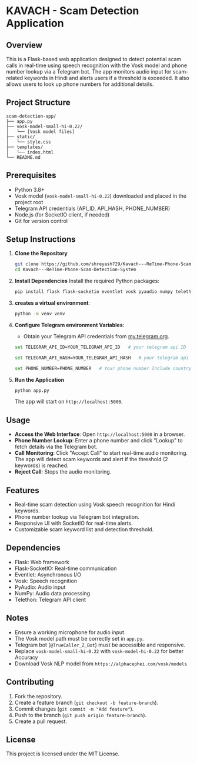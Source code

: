 # KAVACH - Scam Detection Application

## Overview
This is a Flask-based web application designed to detect potential scam calls in real-time using speech recognition with the Vosk model and phone number lookup via a Telegram bot. The app monitors audio input for scam-related keywords in Hindi and alerts users if a threshold is exceeded. It also allows users to look up phone numbers for additional details.

## Project Structure
```
scam-detection-app/
├── app.py
├── vosk-model-small-hi-0.22/
│   └── [Vosk model files]
├── static/
│   └── style.css
├── templates/
│   └── index.html
└── README.md
```

## Prerequisites
- Python 3.8+
- Vosk model (`vosk-model-small-hi-0.22`) downloaded and placed in the project root
- Telegram API credentials (API_ID, API_HASH, PHONE_NUMBER)
- Node.js (for SocketIO client, if needed)
- Git for version control

## Setup Instructions
1. **Clone the Repository**
   ```bash
   git clone https://github.com/shreyash729/Kavach---ReTime-Phone-Scam-Detection-System.git
   cd Kavach---ReTime-Phone-Scam-Detection-System
   ```

2. **Install Dependencies**
   Install the required Python packages:
   ```bash
   pip install flask flask-socketio eventlet vosk pyaudio numpy telethon
   ```

3. **creates a virtual environment**:
   ```bash
   python -m venv venv
   ```
   
4. **Configure Telegram environment Variables**:
   - Obtain your Telegram API credentials from [my.telegram.org](https://my.telegram.org).
   ```bash
   set TELEGRAM_API_ID=YOUR_TELEGRAM_API_ID   # your telegram api ID
   ```
   ```bash
   set TELEGRAM_API_HASH=YOUR_TELEGRAM_API_HASH   # your telegram api hash
   ```
   ```bash
   set PHONE_NUMBER=PHONE_NUMBER   # Your phone number Include country code (e.g., +91xxxxxx)
   ```

6. **Run the Application**
   ```bash
   python app.py
   ```
   The app will start on `http://localhost:5000`.

## Usage
- **Access the Web Interface**: Open `http://localhost:5000` in a browser.
- **Phone Number Lookup**: Enter a phone number and click "Lookup" to fetch details via the Telegram bot.
- **Call Monitoring**: Click "Accept Call" to start real-time audio monitoring. The app will detect scam keywords and alert if the threshold (2 keywords) is reached.
- **Reject Call**: Stops the audio monitoring.

## Features
- Real-time scam detection using Vosk speech recognition for Hindi keywords.
- Phone number lookup via Telegram bot integration.
- Responsive UI with SocketIO for real-time alerts.
- Customizable scam keyword list and detection threshold.

## Dependencies
- Flask: Web framework
- Flask-SocketIO: Real-time communication
- Eventlet: Asynchronous I/O
- Vosk: Speech recognition
- PyAudio: Audio input
- NumPy: Audio data processing
- Telethon: Telegram API client

## Notes
- Ensure a working microphone for audio input.
- The Vosk model path must be correctly set in `app.py`.
- Telegram bot (`@TrueCaller_Z_Bot`) must be accessible and responsive.
- Replace `vosk-model-small-hi-0.22` with `vosk-model-hi-0.22` for better Accuracy
- Download Vosk NLP model from `https://alphacephei.com/vosk/models`

## Contributing
1. Fork the repository.
2. Create a feature branch (`git checkout -b feature-branch`).
3. Commit changes (`git commit -m "Add feature"`).
4. Push to the branch (`git push origin feature-branch`).
5. Create a pull request.

## License
This project is licensed under the MIT License.
